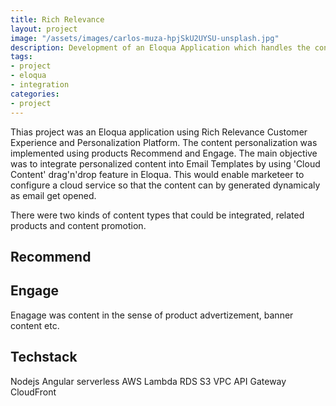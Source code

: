 ```yaml
---
title: Rich Relevance
layout: project
image: "/assets/images/carlos-muza-hpjSkU2UYSU-unsplash.jpg"
description: Development of an Eloqua Application which handles the content from Rich Relevance Personalization platform
tags:
- project
- eloqua
- integration
categories:
- project
---
```


Thias project was an Eloqua application using Rich Relevance Customer Experience and Personalization Platform.
The content personalization was implemented using products Recommend and Engage. The main objective was to 
integrate personalized content into Email Templates by using 'Cloud Content' drag'n'drop feature in Eloqua. 
This would enable marketeer to configure a cloud service so that the content can by generated dynamicaly 
as email get opened.

There were two kinds of content types that could be integrated, related products and content promotion. 

## Recommend


## Engage
Enagage was content in the sense of product advertizement, banner content etc.

## Techstack

<span class="label label-default">Nodejs</span>
<span class="label label-info">Angular</span>
<span class="label label-info">serverless</span>
<span class="label label-warning">AWS</span>
<span class="label label-warning">Lambda</span>
<span class="label label-warning">RDS</span>
<span class="label label-warning">S3</span>
<span class="label label-warning">VPC</span>
<span class="label label-warning">API Gateway</span>
<span class="label label-warning">CloudFront</span>

